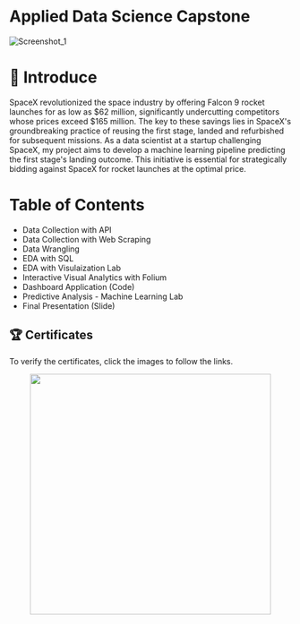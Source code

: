 # Applied Data Science Capstone

![Screenshot_1](https://github.com/Biangelica/Data-Science-Professional-Certificate/assets/43317376/f73b040c-d577-49d9-af57-168ef9cbd2cb)


# :bookmark_tabs: Introduce
SpaceX revolutionized the space industry by offering Falcon 9 rocket launches for as low as $62 million, significantly undercutting competitors whose prices exceed $165 million. The key to these savings lies in SpaceX's groundbreaking practice of reusing the first stage, landed and refurbished for subsequent missions. As a data scientist at a startup challenging SpaceX, my project aims to develop a machine learning pipeline predicting the first stage's landing outcome. This initiative is essential for strategically bidding against SpaceX for rocket launches at the optimal price.

# Table of Contents
- Data Collection with API
- Data Collection with Web Scraping
- Data Wrangling
- EDA with SQL
- EDA with Visulaization Lab
- Interactive Visual Analytics with Folium
- Dashboard Application (Code)
- Predictive Analysis - Machine Learning Lab
- Final Presentation (Slide)

## 🏆 Certificates 
  To verify the certificates, click the images to follow the links.
  <p align="middle">
  <a href="https://coursera.org/share/af43e4657f3b52e557905d81df3eaa77"><img src="https://github.com/Biangelica/Data-Science-Professional-Certificate/assets/43317376/81f2b6cc-379e-49ed-8158-3c68a5b97d12"height="430"></a>

